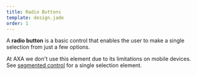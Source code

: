 ```yaml
---
title: Radio Buttons
template: design.jade
order: 1
---
```


A **radio button** is a basic control that enables the user to make a single selection from just a few options.

At AXA we don't use this element due to its limitations on mobile devices. See [segmented control](/design/form_elements/segmented_controls.html) for a single selection element.

